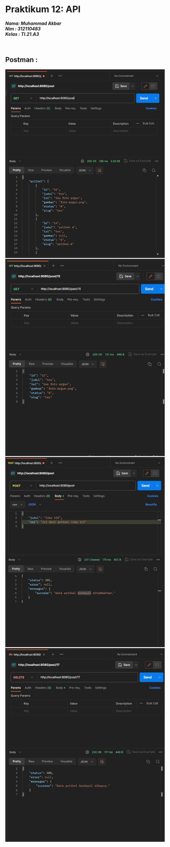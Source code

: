 # Praktikum 12: API

**_Nama: Muhammad Akbar_** <br/>
**_Nim : 312110483_** <br/>
**_Kelas : TI.21.A3_** <br/>

<br/>

## Postman :

<img src="./screenshots/getAll.JPG">
<br/>
<img src="./screenshots/getById.JPG">
<br/>
<img src="./screenshots/postCreate.JPG">
<br/>
<img src="./screenshots/deleteById.JPG">
